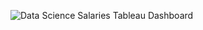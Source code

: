 ![Data Science Salaries Tableau Dashboard ](https://github.com/user-attachments/assets/a72bedcf-28be-44b7-a399-8847297274dc)
